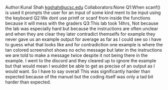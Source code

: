 Author:Kunal Shah kgshah@ucsc.edu
Collaborators:None
Q1:When scanf() is used it prompts the user for an input of some kind ment to be input using the keyboard
Q2:We dont use printf or scanf from inside the functions because it will mess with the graders
Q3:This lab took 14hrs, Not because the lab was especially hard but because the instructions are often unclear and when they are clear they later contradict themselfs for example they never gave us an example output for average as far as I could see so i have to guess what that looks like and for contradiction one example is where the tan colored screenshot shows no echo message but later in the instructions we are told to make a message twice despite it not being there in the example. I went to the discord and they cleared up to ignore the example but that would mean I wouldnt be able to get as precise of an output as I would want. So I have to say overall This was significantly harder than expected because of the manuel but the coding itself was only a tad bit harder than expected.
